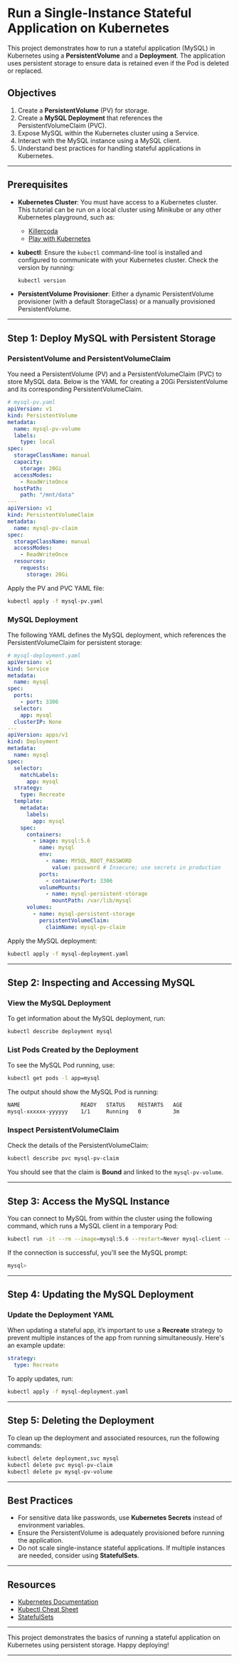 # Run a Single-Instance Stateful Application on Kubernetes

This project demonstrates how to run a stateful application (MySQL) in Kubernetes using a **PersistentVolume** and a **Deployment**. The application uses persistent storage to ensure data is retained even if the Pod is deleted or replaced.

## Objectives

1. Create a **PersistentVolume** (PV) for storage.
2. Create a **MySQL Deployment** that references the PersistentVolumeClaim (PVC).
3. Expose MySQL within the Kubernetes cluster using a Service.
4. Interact with the MySQL instance using a MySQL client.
5. Understand best practices for handling stateful applications in Kubernetes.

---

## Prerequisites

- **Kubernetes Cluster**: You must have access to a Kubernetes cluster. This tutorial can be run on a local cluster using Minikube or any other Kubernetes playground, such as:
  - [Killercoda](https://killercoda.com/)
  - [Play with Kubernetes](https://labs.play-with-k8s.com/)
  
- **kubectl**: Ensure the `kubectl` command-line tool is installed and configured to communicate with your Kubernetes cluster. Check the version by running:
  
    ```bash
    kubectl version
    ```

- **PersistentVolume Provisioner**: Either a dynamic PersistentVolume provisioner (with a default StorageClass) or a manually provisioned PersistentVolume.

---

## Step 1: Deploy MySQL with Persistent Storage

### PersistentVolume and PersistentVolumeClaim

You need a PersistentVolume (PV) and a PersistentVolumeClaim (PVC) to store MySQL data. Below is the YAML for creating a 20Gi PersistentVolume and its corresponding PersistentVolumeClaim.

```yaml
# mysql-pv.yaml
apiVersion: v1
kind: PersistentVolume
metadata:
  name: mysql-pv-volume
  labels:
    type: local
spec:
  storageClassName: manual
  capacity:
    storage: 20Gi
  accessModes:
    - ReadWriteOnce
  hostPath:
    path: "/mnt/data"
---
apiVersion: v1
kind: PersistentVolumeClaim
metadata:
  name: mysql-pv-claim
spec:
  storageClassName: manual
  accessModes:
    - ReadWriteOnce
  resources:
    requests:
      storage: 20Gi
```

Apply the PV and PVC YAML file:

```bash
kubectl apply -f mysql-pv.yaml
```

### MySQL Deployment

The following YAML defines the MySQL deployment, which references the PersistentVolumeClaim for persistent storage:

```yaml
# mysql-deployment.yaml
apiVersion: v1
kind: Service
metadata:
  name: mysql
spec:
  ports:
    - port: 3306
  selector:
    app: mysql
  clusterIP: None
---
apiVersion: apps/v1
kind: Deployment
metadata:
  name: mysql
spec:
  selector:
    matchLabels:
      app: mysql
  strategy:
    type: Recreate
  template:
    metadata:
      labels:
        app: mysql
    spec:
      containers:
        - image: mysql:5.6
          name: mysql
          env:
            - name: MYSQL_ROOT_PASSWORD
              value: password # Insecure; use secrets in production
          ports:
            - containerPort: 3306
          volumeMounts:
            - name: mysql-persistent-storage
              mountPath: /var/lib/mysql
      volumes:
        - name: mysql-persistent-storage
          persistentVolumeClaim:
            claimName: mysql-pv-claim
```

Apply the MySQL deployment:

```bash
kubectl apply -f mysql-deployment.yaml
```

---

## Step 2: Inspecting and Accessing MySQL

### View the MySQL Deployment

To get information about the MySQL deployment, run:

```bash
kubectl describe deployment mysql
```

### List Pods Created by the Deployment

To see the MySQL Pod running, use:

```bash
kubectl get pods -l app=mysql
```

The output should show the MySQL Pod is running:

```bash
NAME                   READY   STATUS    RESTARTS   AGE
mysql-xxxxxx-yyyyyy    1/1     Running   0          3m
```

### Inspect PersistentVolumeClaim

Check the details of the PersistentVolumeClaim:

```bash
kubectl describe pvc mysql-pv-claim
```

You should see that the claim is **Bound** and linked to the `mysql-pv-volume`.

---

## Step 3: Access the MySQL Instance

You can connect to MySQL from within the cluster using the following command, which runs a MySQL client in a temporary Pod:

```bash
kubectl run -it --rm --image=mysql:5.6 --restart=Never mysql-client -- mysql -h mysql -ppassword
```

If the connection is successful, you'll see the MySQL prompt:

```bash
mysql>
```

---

## Step 4: Updating the MySQL Deployment

### Update the Deployment YAML

When updating a stateful app, it’s important to use a **Recreate** strategy to prevent multiple instances of the app from running simultaneously. Here's an example update:

```yaml
strategy:
  type: Recreate
```

To apply updates, run:

```bash
kubectl apply -f mysql-deployment.yaml
```

---

## Step 5: Deleting the Deployment

To clean up the deployment and associated resources, run the following commands:

```bash
kubectl delete deployment,svc mysql
kubectl delete pvc mysql-pv-claim
kubectl delete pv mysql-pv-volume
```

---

## Best Practices

- For sensitive data like passwords, use **Kubernetes Secrets** instead of environment variables.
- Ensure the PersistentVolume is adequately provisioned before running the application.
- Do not scale single-instance stateful applications. If multiple instances are needed, consider using **StatefulSets**.

---

## Resources

- [Kubernetes Documentation](https://kubernetes.io/docs/)
- [Kubectl Cheat Sheet](https://kubernetes.io/docs/reference/kubectl/cheatsheet/)
- [StatefulSets](https://kubernetes.io/docs/concepts/workloads/controllers/statefulset/)

---

This project demonstrates the basics of running a stateful application on Kubernetes using persistent storage. Happy deploying!

---